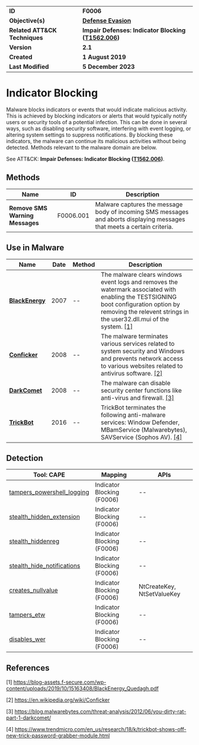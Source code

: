 <table>
<tr>
<td><b>ID</b></td>
<td><b>F0006</b></td>
</tr>
<tr>
<td><b>Objective(s)</b></td>
<td><b><a href="../defense-evasion">Defense Evasion</a></b></td>
</tr>
<tr>
<td><b>Related ATT&CK Techniques</b></td>
<td><b>Impair Defenses: Indicator Blocking (<a href="https://attack.mitre.org/techniques/T1562/006/">T1562.006</a>)</b></td>
</tr>
<tr>
<td><b>Version</b></td>
<td><b>2.1</b></td>
</tr>
<tr>
<td><b>Created</b></td>
<td><b>1 August 2019</b></td>
</tr>
<tr>
<td><b>Last Modified</b></td>
<td><b>5 December 2023</b></td>
</tr>
</table>


# Indicator Blocking

Malware blocks indicators or events that would indicate malicious activity. This is achieved by blocking indicators or alerts that would typically notify users or security tools of a potential infection. This can be done in several ways, such as disabling security software, interfering with event logging, or altering system settings to suppress notifications. By blocking these indicators, the malware can continue its malicious activities without being detected. Methods relevant to the malware domain are below. 

See ATT&CK: **Impair Defenses: Indicator Blocking ([T1562.006](https://attack.mitre.org/techniques/T1562/006/))**.

## Methods

|Name|ID|Description|
|---|---|---|
|**Remove SMS Warning Messages**|F0006.001|Malware captures the message body of incoming SMS messages and aborts displaying messages that meets a certain criteria.|

## Use in Malware

|Name|Date|Method|Description|
|---|---|---|---|
|[**BlackEnergy**](../xample-malware/blackenergy.md)|2007|--|The malware clears windows event logs and removes the watermark associated with enabling the TESTSIGNING boot configuration option by removing the relevent strings in the user32.dll.mui of the system. [[1]](#1)|
|[**Conficker**](../xample-malware/conficker.md)|2008|--|The malware terminates various services related to system security and Windows and prevents network access to various websites related to antivirus software. [[2]](#2)|
|[**DarkComet**](../xample-malware/dark-comet.md)|2008|--|The malware can disable security center functions like anti-virus and firewall. [[3]](#3)|
|[**TrickBot**](../xample-malware/trickbot.md)|2016|--|TrickBot terminates the following anti-malware services: Window Defender, MBamService (Malwarebytes), SAVService (Sophos AV). [[4]](#4)|

## Detection

|Tool: CAPE|Mapping|APIs|
|---|---|---|
|[tampers_powershell_logging](https://github.com/CAPESandbox/community/tree/master/modules/signatures/tampers_powershell_logging.py)|Indicator Blocking (F0006)|--|
|[stealth_hidden_extension](https://github.com/CAPESandbox/community/tree/master/modules/signatures/stealth_hidden_extension.py)|Indicator Blocking (F0006)|--|
|[stealth_hiddenreg](https://github.com/CAPESandbox/community/tree/master/modules/signatures/stealth_hiddenreg.py)|Indicator Blocking (F0006)|--|
|[stealth_hide_notifications](https://github.com/CAPESandbox/community/tree/master/modules/signatures/stealth_hide_notifications.py)|Indicator Blocking (F0006)|--|
|[creates_nullvalue](https://github.com/CAPESandbox/community/tree/master/modules/signatures/creates_nullvalue.py)|Indicator Blocking (F0006)|NtCreateKey, NtSetValueKey|
|[tampers_etw](https://github.com/CAPESandbox/community/tree/master/modules/signatures/tampers_etw.py)|Indicator Blocking (F0006)|--|
|[disables_wer](https://github.com/CAPESandbox/community/tree/master/modules/signatures/disables_wer.py)|Indicator Blocking (F0006)|--|

## References

<a name="1">[1]</a> https://blog-assets.f-secure.com/wp-content/uploads/2019/10/15163408/BlackEnergy_Quedagh.pdf

<a name="2">[2]</a> https://en.wikipedia.org/wiki/Conficker

<a name="3">[3]</a> https://blog.malwarebytes.com/threat-analysis/2012/06/you-dirty-rat-part-1-darkcomet/

<a name="4">[4]</a> https://www.trendmicro.com/en_us/research/18/k/trickbot-shows-off-new-trick-password-grabber-module.html

